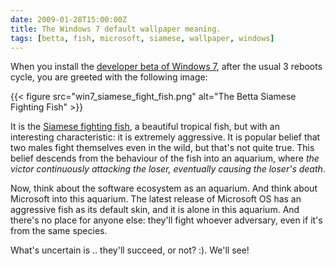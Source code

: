 ```yaml
---
date: 2009-01-28T15:00:00Z
title: The Windows 7 default wallpaper meaning.
tags: [betta, fish, microsoft, siamese, wallpaper, windows]
---
```


When you install the [developer beta of Windows
7](http://www.microsoft.com/windows/windows-7/beta-download.aspx), after the
usual 3 reboots cycle, you are greeted with the following image:

{{< figure src="win7_siamese_fight_fish.png" alt="The Betta Siamese Fighting Fish" >}}

It is the [Siamese fighting fish](http://en.wikipedia.org/wiki/Betta_fish), a
beautiful tropical fish, but with an interesting characteristic: it is
extremely aggressive. It is popular belief that two males fight themselves even
in the wild, but that's not quite true. This belief descends from the behaviour
of the fish into an aquarium, where *the victor continuously attacking the
loser, eventually causing the loser's death*.

Now, think about the software ecosystem as an aquarium. And think about
Microsoft into this aquarium. The latest release of Microsoft OS has an
aggressive fish as its default skin, and it is alone in this aquarium. And
there's no place for anyone else: they'll fight whoever adversary, even if it's
from the same species.

What's uncertain is .. they'll succeed, or not? :). We'll see!
